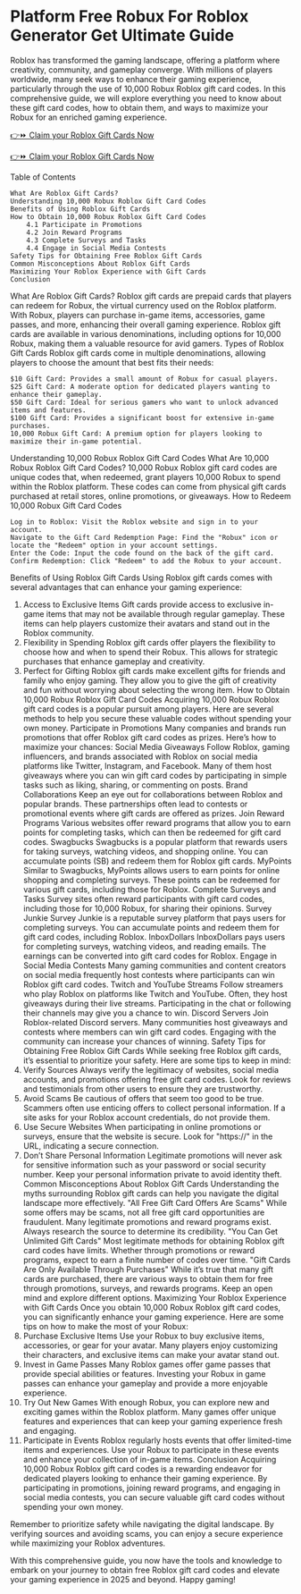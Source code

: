 # Platform Free Robux For Roblox Generator Get Ultimate Guide

Roblox has transformed the gaming landscape, offering a platform where creativity, community, and gameplay converge. With millions of players worldwide, many seek ways to enhance their gaming experience, particularly through the use of 10,000 Robux Roblox gift card codes. In this comprehensive guide, we will explore everything you need to know about these gift card codes, how to obtain them, and ways to maximize your Robux for an enriched gaming experience.

 

[👉⏩ Claim your Roblox Gift Cards Now
](https://appbitly.com/Roblox-2025)
 

[👉⏩ Claim your Roblox Gift Cards Now
](https://appbitly.com/Roblox-2025)
 
Table of Contents

    What Are Roblox Gift Cards?
    Understanding 10,000 Robux Roblox Gift Card Codes
    Benefits of Using Roblox Gift Cards
    How to Obtain 10,000 Robux Roblox Gift Card Codes
        4.1 Participate in Promotions
        4.2 Join Reward Programs
        4.3 Complete Surveys and Tasks
        4.4 Engage in Social Media Contests
    Safety Tips for Obtaining Free Roblox Gift Cards
    Common Misconceptions About Roblox Gift Cards
    Maximizing Your Roblox Experience with Gift Cards
    Conclusion

What Are Roblox Gift Cards?
Roblox gift cards are prepaid cards that players can redeem for Robux, the virtual currency used on the Roblox platform. With Robux, players can purchase in-game items, accessories, game passes, and more, enhancing their overall gaming experience. Roblox gift cards are available in various denominations, including options for 10,000 Robux, making them a valuable resource for avid gamers.
Types of Roblox Gift Cards
Roblox gift cards come in multiple denominations, allowing players to choose the amount that best fits their needs:

    $10 Gift Card: Provides a small amount of Robux for casual players.
    $25 Gift Card: A moderate option for dedicated players wanting to enhance their gameplay.
    $50 Gift Card: Ideal for serious gamers who want to unlock advanced items and features.
    $100 Gift Card: Provides a significant boost for extensive in-game purchases.
    10,000 Robux Gift Card: A premium option for players looking to maximize their in-game potential.

Understanding 10,000 Robux Roblox Gift Card Codes
What Are 10,000 Robux Roblox Gift Card Codes?
10,000 Robux Roblox gift card codes are unique codes that, when redeemed, grant players 10,000 Robux to spend within the Roblox platform. These codes can come from physical gift cards purchased at retail stores, online promotions, or giveaways.
How to Redeem 10,000 Robux Gift Card Codes

    Log in to Roblox: Visit the Roblox website and sign in to your account.
    Navigate to the Gift Card Redemption Page: Find the "Robux" icon or locate the "Redeem" option in your account settings.
    Enter the Code: Input the code found on the back of the gift card.
    Confirm Redemption: Click "Redeem" to add the Robux to your account.

Benefits of Using Roblox Gift Cards
Using Roblox gift cards comes with several advantages that can enhance your gaming experience:
1. Access to Exclusive Items
Gift cards provide access to exclusive in-game items that may not be available through regular gameplay. These items can help players customize their avatars and stand out in the Roblox community.
2. Flexibility in Spending
Roblox gift cards offer players the flexibility to choose how and when to spend their Robux. This allows for strategic purchases that enhance gameplay and creativity.
3. Perfect for Gifting
Roblox gift cards make excellent gifts for friends and family who enjoy gaming. They allow you to give the gift of creativity and fun without worrying about selecting the wrong item.
How to Obtain 10,000 Robux Roblox Gift Card Codes
Acquiring 10,000 Robux Roblox gift card codes is a popular pursuit among players. Here are several methods to help you secure these valuable codes without spending your own money.
Participate in Promotions
Many companies and brands run promotions that offer Roblox gift card codes as prizes. Here’s how to maximize your chances:
Social Media Giveaways
Follow Roblox, gaming influencers, and brands associated with Roblox on social media platforms like Twitter, Instagram, and Facebook. Many of them host giveaways where you can win gift card codes by participating in simple tasks such as liking, sharing, or commenting on posts.
Brand Collaborations
Keep an eye out for collaborations between Roblox and popular brands. These partnerships often lead to contests or promotional events where gift cards are offered as prizes.
Join Reward Programs
Various websites offer reward programs that allow you to earn points for completing tasks, which can then be redeemed for gift card codes.
Swagbucks
Swagbucks is a popular platform that rewards users for taking surveys, watching videos, and shopping online. You can accumulate points (SB) and redeem them for Roblox gift cards.
MyPoints
Similar to Swagbucks, MyPoints allows users to earn points for online shopping and completing surveys. These points can be redeemed for various gift cards, including those for Roblox.
Complete Surveys and Tasks
Survey sites often reward participants with gift card codes, including those for 10,000 Robux, for sharing their opinions.
Survey Junkie
Survey Junkie is a reputable survey platform that pays users for completing surveys. You can accumulate points and redeem them for gift card codes, including Roblox.
InboxDollars
InboxDollars pays users for completing surveys, watching videos, and reading emails. The earnings can be converted into gift card codes for Roblox.
Engage in Social Media Contests
Many gaming communities and content creators on social media frequently host contests where participants can win Roblox gift card codes.
Twitch and YouTube Streams
Follow streamers who play Roblox on platforms like Twitch and YouTube. Often, they host giveaways during their live streams. Participating in the chat or following their channels may give you a chance to win.
Discord Servers
Join Roblox-related Discord servers. Many communities host giveaways and contests where members can win gift card codes. Engaging with the community can increase your chances of winning.
Safety Tips for Obtaining Free Roblox Gift Cards
While seeking free Roblox gift cards, it’s essential to prioritize your safety. Here are some tips to keep in mind:
1. Verify Sources
Always verify the legitimacy of websites, social media accounts, and promotions offering free gift card codes. Look for reviews and testimonials from other users to ensure they are trustworthy.
2. Avoid Scams
Be cautious of offers that seem too good to be true. Scammers often use enticing offers to collect personal information. If a site asks for your Roblox account credentials, do not provide them.
3. Use Secure Websites
When participating in online promotions or surveys, ensure that the website is secure. Look for "https://" in the URL, indicating a secure connection.
4. Don’t Share Personal Information
Legitimate promotions will never ask for sensitive information such as your password or social security number. Keep your personal information private to avoid identity theft.
Common Misconceptions About Roblox Gift Cards
Understanding the myths surrounding Roblox gift cards can help you navigate the digital landscape more effectively.
"All Free Gift Card Offers Are Scams"
While some offers may be scams, not all free gift card opportunities are fraudulent. Many legitimate promotions and reward programs exist. Always research the source to determine its credibility.
"You Can Get Unlimited Gift Cards"
Most legitimate methods for obtaining Roblox gift card codes have limits. Whether through promotions or reward programs, expect to earn a finite number of codes over time.
"Gift Cards Are Only Available Through Purchases"
While it’s true that many gift cards are purchased, there are various ways to obtain them for free through promotions, surveys, and rewards programs. Keep an open mind and explore different options.
Maximizing Your Roblox Experience with Gift Cards
Once you obtain 10,000 Robux Roblox gift card codes, you can significantly enhance your gaming experience. Here are some tips on how to make the most of your Robux:
1. Purchase Exclusive Items
Use your Robux to buy exclusive items, accessories, or gear for your avatar. Many players enjoy customizing their characters, and exclusive items can make your avatar stand out.
2. Invest in Game Passes
Many Roblox games offer game passes that provide special abilities or features. Investing your Robux in game passes can enhance your gameplay and provide a more enjoyable experience.
3. Try Out New Games
With enough Robux, you can explore new and exciting games within the Roblox platform. Many games offer unique features and experiences that can keep your gaming experience fresh and engaging.
4. Participate in Events
Roblox regularly hosts events that offer limited-time items and experiences. Use your Robux to participate in these events and enhance your collection of in-game items.
Conclusion
Acquiring 10,000 Robux Roblox gift card codes is a rewarding endeavor for dedicated players looking to enhance their gaming experience. By participating in promotions, joining reward programs, and engaging in social media contests, you can secure valuable gift card codes without spending your own money.

Remember to prioritize safety while navigating the digital landscape. By verifying sources and avoiding scams, you can enjoy a secure experience while maximizing your Roblox adventures.

With this comprehensive guide, you now have the tools and knowledge to embark on your journey to obtain free Roblox gift card codes and elevate your gaming experience in 2025 and beyond. Happy gaming!
